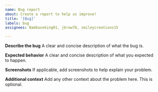 ```yaml
---
name: Bug report
about: Create a report to help us improve!
title: '[Bug]'
labels: bug
assignees: Nambaseking01, jbrow78, smileycreations15

---
```



**Describe the bug**
A clear and concise description of what the bug is.

**Expected behavior**
A clear and concise description of what you expected to happen.

**Screenshots**
If applicable, add screenshots to help explain your problem. 

**Additional context**
Add any other context about the problem here. This is optional.
